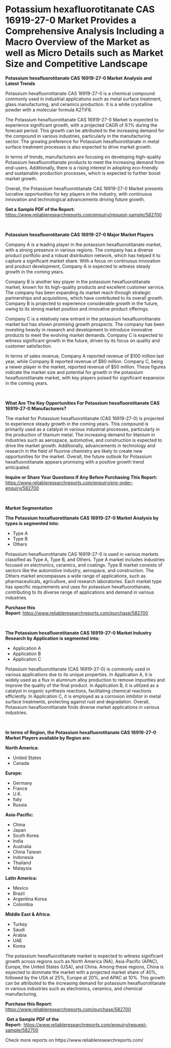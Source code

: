 <p><h1>Potassium hexafluorotitanate CAS 16919-27-0 Market Provides a Comprehensive Analysis Including a Macro Overview of the Market as well as Micro Details such as Market Size and Competitive Landscape</h1></p><p><strong>Potassium hexafluorotitanate CAS 16919-27-0 Market Analysis and Latest Trends</strong></p>
<p><p>Potassium hexafluorotitanate CAS 16919-27-0 is a chemical compound commonly used in industrial applications such as metal surface treatment, glass manufacturing, and ceramics production. It is a white crystalline powder with a molecular formula K2TiF6.</p><p>The Potassium hexafluorotitanate CAS 16919-27-0 Market is expected to experience significant growth, with a projected CAGR of 9.1% during the forecast period. This growth can be attributed to the increasing demand for the compound in various industries, particularly in the manufacturing sector. The growing preference for Potassium hexafluorotitanate in metal surface treatment processes is also expected to drive market growth.</p><p>In terms of trends, manufacturers are focusing on developing high-quality Potassium hexafluorotitanate products to meet the increasing demand from end-users. Additionally, there is a rising interest in adopting eco-friendly and sustainable production processes, which is expected to further boost market growth.</p><p>Overall, the Potassium hexafluorotitanate CAS 16919-27-0 Market presents lucrative opportunities for key players in the industry, with continuous innovation and technological advancements driving future growth.</p></p>
<p><strong>Get a Sample PDF of the Report:&nbsp;</strong> <a href="https://www.reliableresearchreports.com/enquiry/request-sample/582700">https://www.reliableresearchreports.com/enquiry/request-sample/582700</a></p>
<p>&nbsp;</p>
<p><strong>Potassium hexafluorotitanate CAS 16919-27-0 Major Market Players</strong></p>
<p><p>Company A is a leading player in the potassium hexafluorotitanate market, with a strong presence in various regions. The company has a diverse product portfolio and a robust distribution network, which has helped it to capture a significant market share. With a focus on continuous innovation and product development, Company A is expected to witness steady growth in the coming years.</p><p>Company B is another key player in the potassium hexafluorotitanate market, known for its high-quality products and excellent customer service. The company has been expanding its market reach through strategic partnerships and acquisitions, which have contributed to its overall growth. Company B is projected to experience considerable growth in the future, owing to its strong market position and innovative product offerings.</p><p>Company C is a relatively new entrant in the potassium hexafluorotitanate market but has shown promising growth prospects. The company has been investing heavily in research and development to introduce innovative products to meet the evolving market demands. Company C is expected to witness significant growth in the future, driven by its focus on quality and customer satisfaction.</p><p>In terms of sales revenue, Company A reported revenue of $100 million last year, while Company B reported revenue of $80 million. Company C, being a newer player in the market, reported revenue of $50 million. These figures indicate the market size and potential for growth in the potassium hexafluorotitanate market, with key players poised for significant expansion in the coming years.</p></p>
<p>&nbsp;</p>
<p><strong>What Are The Key Opportunities For Potassium hexafluorotitanate CAS 16919-27-0 Manufacturers?</strong></p>
<p><p>The market for Potassium hexafluorotitanate (CAS 16919-27-0) is projected to experience steady growth in the coming years. This compound is primarily used as a catalyst in various industrial processes, particularly in the production of titanium metal. The increasing demand for titanium in industries such as aerospace, automotive, and construction is expected to drive the market growth. Additionally, advancements in technology and research in the field of fluorine chemistry are likely to create new opportunities for the market. Overall, the future outlook for Potassium hexafluorotitanate appears promising with a positive growth trend anticipated.</p></p>
<p><strong>Inquire or Share Your Questions If Any Before Purchasing This Report:</strong> <a href="https://www.reliableresearchreports.com/enquiry/pre-order-enquiry/582700">https://www.reliableresearchreports.com/enquiry/pre-order-enquiry/582700</a></p>
<p>&nbsp;</p>
<p><strong>Market Segmentation</strong></p>
<p><strong>The Potassium hexafluorotitanate CAS 16919-27-0 Market Analysis by types is segmented into:</strong></p>
<p><ul><li>Type A</li><li>Type B</li><li>Others</li></ul></p>
<p><p>Potassium hexafluorotitanate CAS 16919-27-0 is used in various markets classified as Type A, Type B, and Others. Type A market includes industries focused on electronics, ceramics, and coatings. Type B market consists of sectors like the automotive industry, aerospace, and construction. The Others market encompasses a wide range of applications, such as pharmaceuticals, agriculture, and research laboratories. Each market type has specific requirements and uses for potassium hexafluorotitanate, contributing to its diverse range of applications and demand in various industries.</p></p>
<p><strong>Purchase this Report:&nbsp;</strong><a href="https://www.reliableresearchreports.com/purchase/582700">https://www.reliableresearchreports.com/purchase/582700</a></p>
<p>&nbsp;</p>
<p><strong>The Potassium hexafluorotitanate CAS 16919-27-0 Market Industry Research by Application is segmented into:</strong></p>
<p><ul><li>Application A</li><li>Application B</li><li>Application C</li></ul></p>
<p><p>Potassium hexafluorotitanate (CAS 16919-27-0) is commonly used in various applications due to its unique properties. In Application A, it is widely used as a flux in aluminum alloy production to remove impurities and improve the quality of the final product. In Application B, it is utilized as a catalyst in organic synthesis reactions, facilitating chemical reactions efficiently. In Application C, it is employed as a corrosion inhibitor in metal surface treatments, protecting against rust and degradation. Overall, Potassium hexafluorotitanate finds diverse market applications in various industries.</p></p>
<p>&nbsp;</p>
<p><strong>In terms of Region, the Potassium hexafluorotitanate CAS 16919-27-0 Market Players available by Region are:</strong></p>
<p>
    <p> <strong> North America: </strong>
        <ul>
            <li>United States</li>
            <li>Canada</li>
        </ul>
        </p> 
    <p> <strong> Europe: </strong>
        <ul>
            <li>Germany</li>
            <li>France</li>
            <li>U.K.</li>
            <li>Italy</li>
            <li>Russia</li>
        </ul>
        </p> 
    <p> <strong> Asia-Pacific: </strong>
        <ul>
            <li>China</li>
            <li>Japan</li>
            <li>South Korea</li>
            <li>India</li>
            <li>Australia</li>
            <li>China Taiwan</li>
            <li>Indonesia</li>
            <li>Thailand</li>
            <li>Malaysia</li>
        </ul>
        </p> 
    <p> <strong> Latin America: </strong>
        <ul>
            <li>Mexico</li>
            <li>Brazil</li>
            <li>Argentina Korea</li>
            <li>Colombia</li>
        </ul>
        </p> 
    <p> <strong> Middle East & Africa: </strong>
        <ul>
            <li>Turkey</li>
            <li>Saudi</li>
            <li>Arabia</li>
            <li>UAE</li>
            <li>Korea</li>
        </ul>
    </p>
    </p>
<p><p>The potassium hexafluorotitanate market is expected to witness significant growth across regions such as North America (NA), Asia-Pacific (APAC), Europe, the United States (USA), and China. Among these regions, China is expected to dominate the market with a projected market share of 40%, followed by the USA at 25%, Europe at 20%, and APAC at 10%. This growth can be attributed to the increasing demand for potassium hexafluorotitanate in various industries such as electronics, ceramics, and chemical manufacturing.</p></p>
<p><strong>Purchase this Report: </strong><a href="https://www.reliableresearchreports.com/purchase/582700">https://www.reliableresearchreports.com/purchase/582700</a></p>
<p>&nbsp;<strong>Get a Sample PDF of the Report:&nbsp;&nbsp;</strong><a href="https://www.reliableresearchreports.com/enquiry/request-sample/582700">https://www.reliableresearchreports.com/enquiry/request-sample/582700</a></p>
<p><strong></strong></p>
<p>Check more reports on https://www.reliableresearchreports.com/</p>
